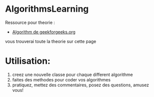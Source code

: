 # AlgorithmsLearning  
Ressource pour theorie :

 - [Algorithm de geekforgeeks.org](https://www.geeksforgeeks.org/fundamentals-of-algorithms/)  

vous trouverai toute la theorie sur cette page  

# Utilisation:  
1. creez une nouvelle classe pour chaque different algorithme  
1. faites des methodes pour coder vos algorithmes  
1. pratiquez, mettez des commentaires, posez des questions, amusez vous!
